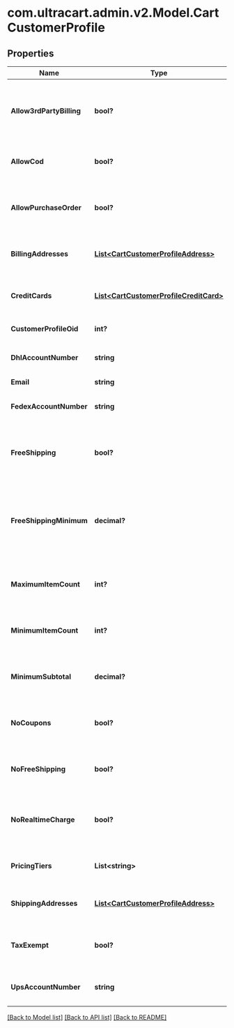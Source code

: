 # com.ultracart.admin.v2.Model.CartCustomerProfile
## Properties

Name | Type | Description | Notes
------------ | ------------- | ------------- | -------------
**Allow3rdPartyBilling** | **bool?** | True if profile is allowed to bill to their 3rd party shipping account | [optional] 
**AllowCod** | **bool?** | True if this profile is allowed to use a COD | [optional] 
**AllowPurchaseOrder** | **bool?** | True if this profile is allowed to use a purchase order | [optional] 
**BillingAddresses** | [**List&lt;CartCustomerProfileAddress&gt;**](CartCustomerProfileAddress.md) | Billing addresses on file for this profile | [optional] 
**CreditCards** | [**List&lt;CartCustomerProfileCreditCard&gt;**](CartCustomerProfileCreditCard.md) | Credit cards on file for this profile (masked) | [optional] 
**CustomerProfileOid** | **int?** | Unique identifier | [optional] 
**DhlAccountNumber** | **string** | DHL account number on file | [optional] 
**Email** | **string** | Email | [optional] 
**FedexAccountNumber** | **string** | FedEx account number on file | [optional] 
**FreeShipping** | **bool?** | True if this profile always qualifies for free shipping | [optional] 
**FreeShippingMinimum** | **decimal?** | The minimum aount that this profile has to purchase to qualify for free shipping | [optional] 
**MaximumItemCount** | **int?** | Maximum item count this profile can purchase | [optional] 
**MinimumItemCount** | **int?** | Minimum item count this profile must purchase | [optional] 
**MinimumSubtotal** | **decimal?** | Minimum subtotal this profile must purchase | [optional] 
**NoCoupons** | **bool?** | True if this profile is prevented from using coupons | [optional] 
**NoFreeShipping** | **bool?** | True if this profile is never given free shipping | [optional] 
**NoRealtimeCharge** | **bool?** | True if this customers orders are not charged in real-time | [optional] 
**PricingTiers** | **List&lt;string&gt;** | Pricing tier names this profile qualifies for | [optional] 
**ShippingAddresses** | [**List&lt;CartCustomerProfileAddress&gt;**](CartCustomerProfileAddress.md) | Shipping addresses on file for this profile | [optional] 
**TaxExempt** | **bool?** | True if this profile is exempt from sales tax | [optional] 
**UpsAccountNumber** | **string** | UPS account number on file | [optional] 


[[Back to Model list]](../README.md#documentation-for-models) [[Back to API list]](../README.md#documentation-for-api-endpoints) [[Back to README]](../README.md)

